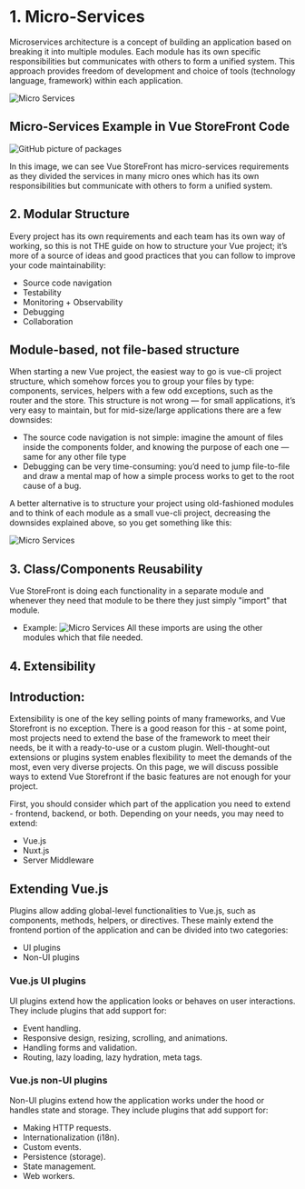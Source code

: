 
# 1. Micro-Services
Microservices architecture is a concept of building an application based on breaking it into multiple modules. Each module has its own specific responsibilities but communicates with others to form a unified system. This approach provides freedom of development and choice of tools (technology language, framework) within each application.

![Micro Services](https://i.imgur.com/ELcmMjy.png)

## Micro-Services Example in Vue StoreFront Code

![GitHub picture of packages](https://i.imgur.com/gEN73AD.png)

In this image, we can see Vue StoreFront has
micro-services requirements as they divided the services in many micro ones which has its own responsibilities
but communicate with others to form a unified system.
## 2. Modular Structure
Every project has its own requirements and each team has its own way of working, so this is not THE guide on how to structure your Vue project; it’s more of a source of ideas and good practices that you can follow to improve your code maintainability:

- Source code navigation
- Testability
- Monitoring + Observability
- Debugging
- Collaboration

## Module-based, not file-based structure

When starting a new Vue project, the easiest way to go is vue-cli project structure, which somehow forces you to group your files by type: components, services, helpers with a few odd exceptions, such as the router and the store. This structure is not wrong — for small applications, it’s very easy to maintain, but for mid-size/large applications there are a few downsides:
- The source code navigation is not simple: imagine the amount of files inside the components folder, and knowing the purpose of each one — same for any other file type
- Debugging can be very time-consuming: you’d need to jump file-to-file and draw a mental map of how a simple process works to get to the root cause of a bug.

A better alternative is to structure your project using old-fashioned modules and to think of each module as a small vue-cli project, decreasing the downsides explained above, so you get something like this:


![Micro Services](https://i.imgur.com/tln2Yys.png)


## 3. Class/Components Reusability

Vue StoreFront is doing each functionality in a separate module and whenever they need that module to be there they just simply "import" that module.

- Example:
 ![Micro Services](https://i.imgur.com/HnZcfKJ.png)
All these imports are using the other modules which that file needed.

## 4. Extensibility

## Introduction:

Extensibility is one of the key selling points of many frameworks, and Vue Storefront is no exception. There is a good reason for this - at some point, most projects need to extend the base of the framework to meet their needs, be it with a ready-to-use or a custom plugin. Well-thought-out extensions or plugins system enables flexibility to meet the demands of the most, even very diverse projects. On this page, we will discuss possible ways to extend Vue Storefront if the basic features are not enough for your project.

First, you should consider which part of the application you need to extend - frontend, backend, or both. Depending on your needs, you may need to extend:

- Vue.js
- Nuxt.js
- Server Middleware

## Extending Vue.js
Plugins allow adding global-level functionalities to Vue.js, such as components, methods, helpers, or directives. These mainly extend the frontend portion of the application and can be divided into two categories:
- UI plugins
- Non-UI plugins

### Vue.js UI plugins
UI plugins extend how the application looks or behaves on user interactions. They include plugins that add support for:
- Event handling.
- Responsive design, resizing, scrolling, and animations.
- Handling forms and validation.
- Routing, lazy loading, lazy hydration, meta tags.

### Vue.js non-UI plugins
Non-UI plugins extend how the application works under the hood or handles state and storage. They include plugins that add support for:
- Making HTTP requests.
- Internationalization (i18n).
- Custom events.
- Persistence (storage).
- State management.
- Web workers.


